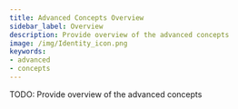 ```yaml
---
title: Advanced Concepts Overview
sidebar_label: Overview
description: Provide overview of the advanced concepts
image: /img/Identity_icon.png
keywords:
- advanced
- concepts
---
```


TODO: Provide overview of the advanced concepts
